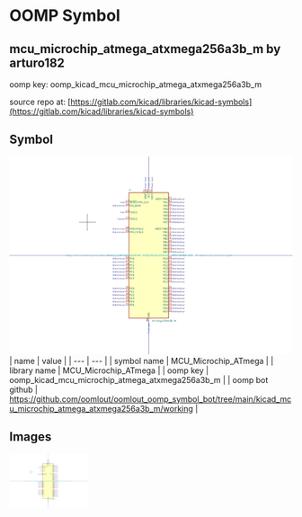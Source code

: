 # OOMP Symbol  
## mcu_microchip_atmega_atxmega256a3b_m  by arturo182  
  
oomp key: oomp_kicad_mcu_microchip_atmega_atxmega256a3b_m  
  
source repo at: [https://gitlab.com/kicad/libraries/kicad-symbols](https://gitlab.com/kicad/libraries/kicad-symbols)  
## Symbol  
  
[![working.png](working_600.png)](working.png)  
| name | value | 
| --- | --- | 
| symbol name | MCU_Microchip_ATmega | 
| library name | MCU_Microchip_ATmega | 
| oomp key | oomp_kicad_mcu_microchip_atmega_atxmega256a3b_m | 
| oomp bot github | https://github.com/oomlout/oomlout_oomp_symbol_bot/tree/main/kicad_mcu_microchip_atmega_atxmega256a3b_m/working | 
## Images  
  
[![working.png](working_140.png)](working.png)  
